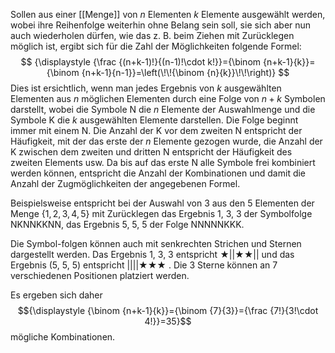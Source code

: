 Sollen aus einer [[Menge]] von $n$ Elementen $k$ Elemente ausgewählt werden, wobei ihre Reihenfolge weiterhin ohne Belang sein soll, sie sich aber nun auch wiederholen dürfen, wie das z. B. beim Ziehen mit Zurücklegen möglich ist, ergibt sich für die Zahl der Möglichkeiten folgende Formel:
$$ {\displaystyle {\frac {(n+k-1)!}{(n-1)!\cdot k!}}={\binom {n+k-1}{k}}={\binom {n+k-1}{n-1}}=\left(\!\!{\binom {n}{k}}\!\!\right)} $$
Dies ist ersichtlich, wenn man jedes Ergebnis von $k$ ausgewählten Elementen aus $n$ möglichen Elementen durch eine Folge von $n + k$ Symbolen darstellt, wobei die Symbole N die $n$ Elemente der Auswahlmenge und die Symbole K die $k$ ausgewählten Elemente darstellen. Die Folge beginnt immer mit einem N. Die Anzahl der K vor dem zweiten N entspricht der Häufigkeit, mit der das erste der $n$ Elemente gezogen wurde, die Anzahl der K zwischen dem zweiten und dritten N entspricht der Häufigkeit des zweiten Elements usw. Da bis auf das erste N alle Symbole frei kombiniert werden können, entspricht die Anzahl der Kombinationen und damit die Anzahl der Zugmöglichkeiten der angegebenen Formel.

Beispielsweise entspricht bei der Auswahl von 3 aus den 5 Elementen der Menge $\{ 1 , 2 , 3 , 4 , 5 \}$ mit Zurücklegen das Ergebnis 1, 3, 3 der Symbolfolge NKNNKKNN, das Ergebnis 5, 5, 5 der Folge NNNNNKKK.

Die Symbol-folgen können auch mit senkrechten Strichen und Sternen dargestellt werden. Das Ergebnis 1, 3, 3 entspricht ${\displaystyle \bigstar ||\bigstar \bigstar ||}$ und das Ergebnis (5, 5, 5) entspricht ${\displaystyle ||||\bigstar \bigstar \bigstar }$ . Die 3 Sterne können an 7 verschiedenen Positionen platziert werden.

Es ergeben sich daher $${\displaystyle {\binom {n+k-1}{k}}={\binom {7}{3}}={\frac {7!}{3!\cdot 4!}}=35}$$mögliche Kombinationen.
